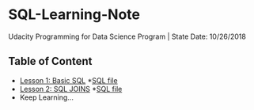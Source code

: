 # SQL-Learning-Note
Udacity Programming for Data Science Program | State Date: 10/26/2018

Table of Content
---

* [Lesson 1: Basic SQL](https://github.com/MaxineMann/SQL-Learning-Note/blob/master/SQL-Lesson-1-Basic-SQL.md)
	*[SQL file](https://github.com/MaxineMann/SQL-Learning-Note/blob/master/SQL-Lesson-1-Basic-SQL.sql)
* [Lesson 2: SQL JOINS](https://github.com/MaxineMann/SQL-Learning-Note/blob/master/SQL-Lesson-2-SQL-JOINS.md)
	*[SQL file](https://github.com/MaxineMann/SQL-Learning-Note/blob/master/SQL-Lesson-2-SQL-JOINS.sql)
* Keep Learning...

